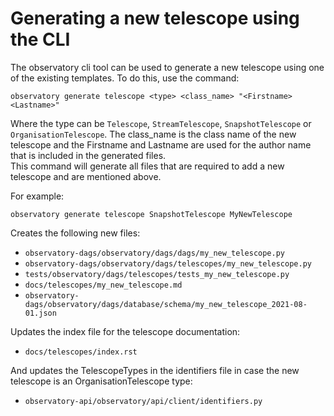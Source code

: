 # Generating a new telescope using the CLI
The observatory cli tool can be used to generate a new telescope using one of the existing templates. 
To do this, use the command:
```shell script
observatory generate telescope <type> <class_name> "<Firstname> <Lastname>"
```

Where the type can be `Telescope`, `StreamTelescope`, `SnapshotTelescope` or `OrganisationTelescope`.
The class_name is the class name of the new telescope and the Firstname and Lastname are used for the author name
 that is included in the generated files.  
This command will generate all files that are required to add a new telescope and are mentioned above.

For example:
```shell script
observatory generate telescope SnapshotTelescope MyNewTelescope
```

Creates the following new files:
 * `observatory-dags/observatory/dags/dags/my_new_telescope.py`
 * `observatory-dags/observatory/dags/telescopes/my_new_telescope.py`
 * `tests/observatory/dags/telescopes/tests_my_new_telescope.py`
 * `docs/telescopes/my_new_telescope.md`
 * `observatory-dags/observatory/dags/database/schema/my_new_telescope_2021-08-01.json`

Updates the index file for the telescope documentation:
 * `docs/telescopes/index.rst`
 
And updates the TelescopeTypes in the identifiers file in case the new telescope is an OrganisationTelescope type:
 * `observatory-api/observatory/api/client/identifiers.py` 